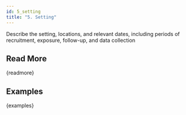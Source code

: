 ```yaml
---
id: 5_setting
title: "5. Setting"
---
```

Describe the setting, locations, and relevant dates, including periods of recruitment, exposure, follow-up, and data collection

## Read More

{readmore}

## Examples

{examples}